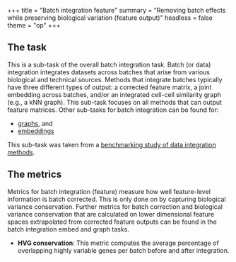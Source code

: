 +++
title = "Batch integration feature"
summary = "Removing batch effects while preserving biological variation (feature output)"
headless = false
theme = "op"
+++
<!--- TODO: add links --->


## The task

This is a sub-task of the overall batch integration task. Batch (or data) integration
integrates datasets across batches that arise from various biological and technical
sources. Methods that integrate batches typically have three different types of output:
a corrected feature matrix, a joint embedding across batches, and/or an integrated
cell-cell similarity graph (e.g., a kNN graph). This sub-task focuses on all methods
that can output feature matrices. Other sub-tasks for batch integration can be found
for:

* [graphs](../batch_integration_graph/), and
* [embeddings](../batch_integration_embed/)

This sub-task was taken from a [benchmarking study of data integration
methods](https://www.biorxiv.org/content/10.1101/2020.05.22.111161v2).

## The metrics

Metrics for batch integration (feature) measure how well feature-level information is
batch corrected. This is only done on by capturing biological variance conservation.
Further metrics for batch correction and biological variance conservation that are
calculated on lower dimensional feature spaces extrapolated from corrected feature
outputs can be found in the batch integration embed and graph tasks.

* **HVG conservation**: This metric computes the average percentage of overlapping
highly variable genes per batch before and after integration.


